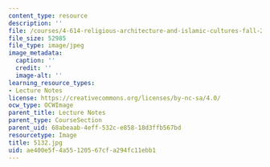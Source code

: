 ```yaml
---
content_type: resource
description: ''
file: /courses/4-614-religious-architecture-and-islamic-cultures-fall-2002/ae400e5f4a55120567cfa294fc11ebb1_5132.jpg
file_size: 52985
file_type: image/jpeg
image_metadata:
  caption: ''
  credit: ''
  image-alt: ''
learning_resource_types:
- Lecture Notes
license: https://creativecommons.org/licenses/by-nc-sa/4.0/
ocw_type: OCWImage
parent_title: Lecture Notes
parent_type: CourseSection
parent_uid: 68abeaab-4eff-532c-e858-18d3ffb567bd
resourcetype: Image
title: 5132.jpg
uid: ae400e5f-4a55-1205-67cf-a294fc11ebb1
---
```

